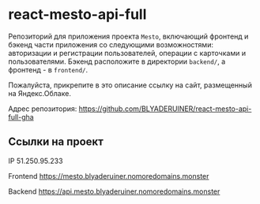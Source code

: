# react-mesto-api-full
Репозиторий для приложения проекта `Mesto`, включающий фронтенд и бэкенд части приложения со следующими возможностями: авторизации и регистрации пользователей, операции с карточками и пользователями. Бэкенд расположите в директории `backend/`, а фронтенд - в `frontend/`. 
  
Пожалуйста, прикрепите в это описание ссылку на сайт, размещенный на Яндекс.Облаке.

Адрес репозитория: https://github.com/BLYADERUINER/react-mesto-api-full-gha

## Ссылки на проект

IP 51.250.95.233

Frontend https://mesto.blyaderuiner.nomoredomains.monster

Backend https://api.mesto.blyaderuiner.nomoredomains.monster
